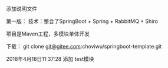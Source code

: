 添加说明文件

第一版： 技术：整合了SpringBoot + Spring + RabbitMQ + Shiro 

项目是Maven工程，多模块单体开发

下载：
git clone git@gitee.com:choviwu/springboot-template.git

2018年4月18日11:37:28
添加 test模块